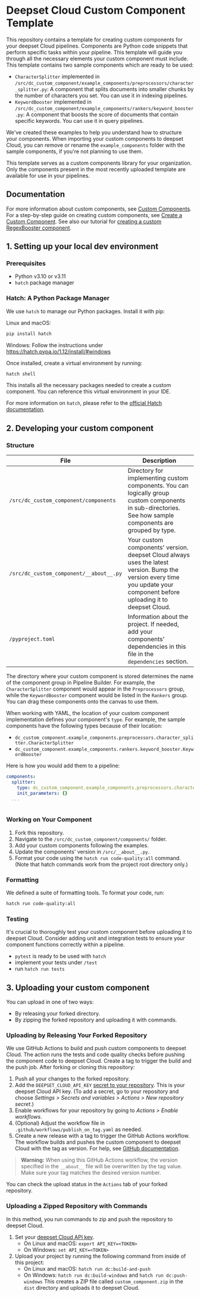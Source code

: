 # Deepset Cloud Custom Component Template

This repository contains a template for creating custom components for your deepset Cloud pipelines. Components are Python code snippets that perform specific tasks within your pipeline. This template will guide you through all the necessary elements your custom component must include.
This template contains two sample components which are ready to be used: 
  - `CharacterSplitter` implemented in `/src/dc_custom_component/example_components/preprocessors/character_splitter.py`: A component that splits documents into smaller chunks by the number of characters you set. You can use it in indexing pipelines.
  - `KeywordBooster` implemented in `/src/dc_custom_component/example_components/rankers/keyword_booster.py`: A component that boosts the score of documents that contain specific keywords. You can use it in query pipelines.

We've created these examples to help you understand how to structure your components. When importing your custom components to deepset Cloud, you can remove or rename the `example_components` folder with the sample components, if you're not planning to use them. 

This template serves as a custom components library for your organization. Only the components present in the most recently uploaded template are available for use in your pipelines. 

## Documentation
For more information about custom components, see [Custom Components](https://docs.cloud.deepset.ai/docs/custom-components). 
For a step-by-step guide on creating custom components, see [Create a Custom Component](https://docs.cloud.deepset.ai/docs/create-a-custom-component).
See also our tutorial for [creating a custom RegexBooster component](https://docs.cloud.deepset.ai/docs/tutorial-creating-a-custom-component).

## 1. Setting up your local dev environment

### Prerequisites

- Python v3.10 or v3.11
- `hatch` package manager

### Hatch: A Python Package Manager

We use `hatch` to manage our Python packages. Install it with pip:

Linux and macOS:
```bash
pip install hatch
```

Windows:
Follow the instructions under https://hatch.pypa.io/1.12/install/#windows

Once installed, create a virtual environment by running:

```bash
hatch shell
```

This installs all the necessary packages needed to create a custom component. You can reference this virtual environment in your IDE.

For more information on `hatch`, please refer to the [official Hatch documentation](https://hatch.pypa.io/).

## 2. Developing your custom component

### Structure

| File | Description |
|------|-------------|
| `/src/dc_custom_component/components` | Directory for implementing custom components. You can logically group custom components in sub-directories. See how sample components are grouped by type. |
| `/src/dc_custom_component/__about__.py` | Your custom components' version. deepset Cloud always uses the latest version. Bump the version every time you update your component before uploading it to deepset Cloud. |
| `/pyproject.toml` | Information about the project. If needed, add your components' dependencies in this file in the `dependencies` section. |

The directory where your custom component is stored determines the name of the component group in Pipeline Builder. For example, the `CharacterSplitter` component would appear in the `Preprocessors` group, while the `KeywordBooster` component would be listed in the `Rankers` group. You can drag these components onto the canvas to use them.

When working with YAML, the location of your custom component implementation defines your component's `type`. For example, the sample components have the following types because of their location:
  - `dc_custom_component.example_components.preprocessors.character_splitter.CharacterSplitter`
  - `dc_custom_component.example_components.rankers.keyword_booster.KeywordBooster`

Here is how you would add them to a pipeline:
```yaml
components:
  splitter:
    type: dc_custom_component.example_components.preprocessors.character_splitter.CharacterSplitter
    init_parameters: {}
  ...
    
```
### Working on Your Component

1. Fork this repository.
2. Navigate to the `/src/dc_custom_component/components/` folder.
3. Add your custom components following the examples.
4. Update the components' version in `/src/__about__.py`.
5. Format your code using the `hatch run code-quality:all` command. (Note that hatch commands work from the project root directory only.)

### Formatting
We defined a suite of formatting tools. To format your code, run:

```bash
hatch run code-quality:all
```

### Testing

It's crucial to thoroughly test your custom component before uploading it to deepset Cloud. Consider adding unit and integration tests to ensure your component functions correctly within a pipeline.
- `pytest` is ready to be used with `hatch`
- implement your tests under `/test`
- run `hatch run tests`

## 3. Uploading your custom component

You can upload in one of two ways:
- By releasing your forked directory.
- By zipping the forked repository and uploading it with commands.

### Uploading by Releasing Your Forked Repository

We use GitHub Actions to build and push custom components to deepset Cloud. The action runs the tests and code quality checks before pushing the component code to deepset Cloud. Create a tag to trigger the build and the push job.
After forking or cloning this repository:

1. Push all your changes to the forked repository.
2. Add the `DEEPSET_CLOUD_API_KEY` [secret to your repository](https://docs.github.com/en/actions/security-for-github-actions/security-guides/using-secrets-in-github-actions). This is your deepset Cloud API key.
(To add a secret, go to your repository and choose _Settings > Secrets and variables > Actions > New repository secret_.)
3. Enable workflows for your repository by going to _Actions > Enable workflows_.
4. (Optional) Adjust the workflow file in `.github/workflows/publish_on_tag.yaml` as needed.
5. Create a new release with a tag to trigger the GitHub Actions workflow. The workflow builds and pushes the custom component to deepset Cloud with the tag as version. For help, see [GitHub documentation](https://docs.github.com/en/repositories/releasing-projects-on-github/managing-releases-in-a-repository).

> **Warning:** When using this GitHub Actions workflow, the version specified in the `__about__` file will be overwritten by the tag value. Make sure your tag matches the desired version number. 

You can check the upload status in the `Actions` tab of your forked repository. 

### Uploading a Zipped Repository with Commands

In this method, you run commands to zip and push the repository to deepset Cloud.

1. Set your [deepset Cloud API key](https://docs.cloud.deepset.ai/docs/generate-api-key).
   - On Linux and macOS: `export API_KEY=<TOKEN>`
   - On Windows: `set API_KEY=<TOKEN>`
2. Upload your project by running the following command from inside of this project:
   - On Linux and macOS: `hatch run dc:build-and-push`
   - On Windows: `hatch run dc:build-windows` and `hatch run dc:push-windows`
   This creates a ZIP file called `custom_component.zip` in the `dist` directory and uploads it to deepset Cloud.






